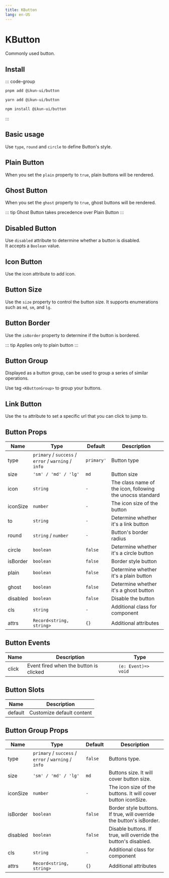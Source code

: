 ```yaml
---
title: KButton
lang: en-US
---
```


# KButton

Commonly used button.

## Install

::: code-group

```bash [pnpm]
pnpm add @ikun-ui/button
```

```bash [yarn]
yarn add @ikun-ui/button
```

```bash [npm]
npm install @ikun-ui/button
```

:::

## Basic usage

Use `type`, `round` and `circle` to define Button's style.

<demo src="button/basic.svelte"  github='Button'></demo>

## Plain Button

When you set the `plain` property to `true`, plain buttons will be rendered.

<demo src="button/plain.svelte"  github='Button'></demo>

## Ghost Button

When you set the `ghost` property to `true`, ghost buttons will be rendered.

::: tip
Ghost Button takes precedence over Plain Button
:::

<demo src="button/ghost.svelte"  github='Button'></demo>

## Disabled Button

Use `disabled` attribute to determine whether a button is disabled.  
It accepts a `Boolean` value.

<demo src="button/disabled.svelte" github='Button'></demo>

## Icon Button

Use the icon attribute to add icon.

<demo src="button/icon.svelte" github='Button'></demo>

## Button Size

Use the `size` property to control the button size.
It supports enumerations such as `md`, `sm`, and `lg`.

<demo src="button/size.svelte" github='Button'></demo>

## Button Border

Use the `isBorder` property to determine if the button is bordered.

::: tip
Applies only to plain button
:::

<demo src="button/isBorder.svelte" github='Button'></demo>

## Button Group

Displayed as a button group, can be used to group a series of similar operations.

Use tag `<KButtonGroup>` to group your buttons.

<demo src="button/group.svelte" github='ButtonGroup'></demo>

## Link Button

Use the `to` attribute to set a specific url that you can click to jump to.

<demo src="button/link.svelte" github='Button'></demo>

## Button Props

| Name     | Type                                                 | Default    | Description                                               |
| -------- | ---------------------------------------------------- | ---------- | --------------------------------------------------------- |
| type     | `primary` / `success` / `error` / `warning` / `info` | `primary'` | Button type                                               |
| size     | `'sm' / 'md' / 'lg'`                                 | `md`       | Button size                                               |
| icon     | `string`                                             | `-`        | The class name of the icon, following the unocss standard |
| iconSize | `number`                                             | `-`        | The icon size of the button                               |
| to       | `string`                                             | `-`        | Determine whether it's a link button                      |
| round    | `string` / `number`                                  | `-`        | Button's border radius                                    |
| circle   | `boolean`                                            | `false`    | Determine whether it's a circle button                    |
| isBorder | `boolean`                                            | `false`    | Border style button                                       |
| plain    | `boolean`                                            | `false`    | Determine whether it's a plain button                     |
| ghost    | `boolean`                                            | `false`    | Determine whether it's a ghost button                     |
| disabled | `boolean`                                            | `false`    | Disable the button                                        |
| cls      | `string`                                             | `-`        | Additional class for component                            |
| attrs    | `Record<string, string>`                             | `{}`       | Additional attributes                                     |

## Button Events

| Name  | Description                            | Type                |
| ----- | -------------------------------------- | ------------------- |
| click | Event fired when the button is clicked | `(e: Event)=> void` |

## Button Slots

| Name    | Description               |
| ------- | ------------------------- |
| default | Customize default content |

## Button Group Props

| Name     | Type                                                 | Default | Description                                                         |
| -------- | ---------------------------------------------------- | ------- | ------------------------------------------------------------------- |
| type     | `primary` / `success` / `error` / `warning` / `info` | `false` | Buttons type.                                                       |
| size     | `'sm' / 'md' / 'lg'`                                 | `md`    | Buttons size. It will cover button size.                            |
| iconSize | `number`                                             | `-`     | The icon size of the buttons. It will cover button iconSize.        |
| isBorder | `boolean`                                            | `false` | Border style buttons. If true, will override the button's isBorder. |
| disabled | `boolean`                                            | `false` | Disable buttons. If true, will override the button's disabled.      |
| cls      | `string`                                             | `-`     | Additional class for component                                      |
| attrs    | `Record<string, string>`                             | `{}`    | Additional attributes                                               |
